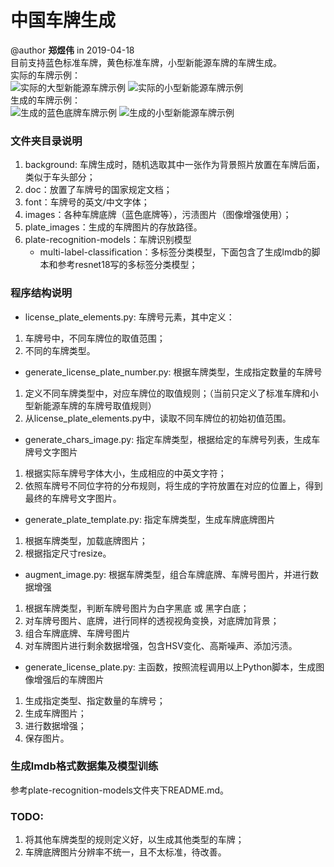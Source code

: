 # 中国车牌生成
@author **郑煜伟** in 2019-04-18  
目前支持蓝色标准车牌，黄色标准车牌，小型新能源车牌的车牌生成。  
实际的车牌示例：  
![实际的大型新能源车牌示例](https://github.com/zheng-yuwei/license-plate-generator/blob/master/images/%E5%A4%A7%E5%9E%8B%E6%96%B0%E8%83%BD%E6%BA%90%E8%BD%A6%E7%89%8C%E5%8F%B7-%E7%A4%BA%E4%BE%8B.jpg)
![实际的小型新能源车牌示例](https://github.com/zheng-yuwei/license-plate-generator/blob/master/images/%E5%B0%8F%E5%9E%8B%E6%96%B0%E8%83%BD%E6%BA%90%E8%BD%A6%E7%89%8C%E5%8F%B7-%E7%A4%BA%E4%BE%8B.jpg)  
生成的车牌示例：  
![生成的蓝色底牌车牌示例](https://github.com/zheng-yuwei/license-plate-generator/blob/master/plate_images/single_blue/00_%E7%94%98A0W9U9.jpg)
![生成的小型新能源车牌示例](https://github.com/zheng-yuwei/license-plate-generator/blob/master/plate_images/small_new_energy/00_%E4%BA%91HD40984.jpg)

### 文件夹目录说明
1. background: 车牌生成时，随机选取其中一张作为背景照片放置在车牌后面，类似于车头部分；
2. doc：放置了车牌号的国家规定文档；
3. font：车牌号的英文/中文字体；
4. images：各种车牌底牌（蓝色底牌等），污渍图片（图像增强使用）；
5. plate_images：生成的车牌图片的存放路径。
6. plate-recognition-models：车牌识别模型
    - multi-label-classification：多标签分类模型，下面包含了生成lmdb的脚本和参考resnet18写的多标签分类模型；

### 程序结构说明
- license_plate_elements.py: 车牌号元素，其中定义：
1. 车牌号中，不同车牌位的取值范围；
2. 不同的车牌类型。
- generate_license_plate_number.py: 根据车牌类型，生成指定数量的车牌号
1. 定义不同车牌类型中，对应车牌位的取值规则；（当前只定义了标准车牌和小型新能源车牌的车牌号取值规则）
2. 从license_plate_elements.py中，读取不同车牌位的初始初值范围。
  
- generate_chars_image.py: 指定车牌类型，根据给定的车牌号列表，生成车牌号文字图片
1. 根据实际车牌号字体大小，生成相应的中英文字符；
2. 依照车牌号不同位字符的分布规则，将生成的字符放置在对应的位置上，得到最终的车牌号文字图片。
- generate_plate_template.py: 指定车牌类型，生成车牌底牌图片
1. 根据车牌类型，加载底牌图片；
2. 根据指定尺寸resize。

- augment_image.py: 根据车牌类型，组合车牌底牌、车牌号图片，并进行数据增强
1. 根据车牌类型，判断车牌号图片为白字黑底 或 黑字白底；
2. 对车牌号图片、底牌，进行同样的透视视角变换，对底牌加背景；
3. 组合车牌底牌、车牌号图片
2. 对车牌图片进行剩余数据增强，包含HSV变化、高斯噪声、添加污渍。

- generate_license_plate.py: 主函数，按照流程调用以上Python脚本，生成图像增强后的车牌图片
1. 生成指定类型、指定数量的车牌号；
2. 生成车牌图片；
3. 进行数据增强；
4. 保存图片。

### 生成lmdb格式数据集及模型训练
参考plate-recognition-models文件夹下README.md。

### TODO:
1. 将其他车牌类型的规则定义好，以生成其他类型的车牌；
2. 车牌底牌图片分辨率不统一，且不太标准，待改善。


